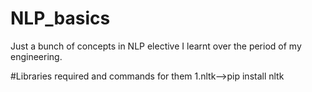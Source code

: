 # NLP_basics
Just a bunch of concepts in NLP elective I learnt over the period of my engineering.

#Libraries required and commands for them
1.nltk-->pip install nltk

